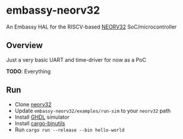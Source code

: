 # embassy-neorv32
An Embassy HAL for the RISCV-based [NEORV32](https://github.com/ghdl/ghdl) SoC/microcontroller

## Overview
Just a very basic UART and time-driver for now as a PoC

**TODO**: Everything

## Run
- Clone [neorv32](https://github.com/stnolting/neorv32)
- Update `embassy-neorv32/examples/run-sim` to your `neorv32` path
- Install [GHDL](https://github.com/ghdl/ghdl) simulator
- Install [cargo-binutils](https://github.com/rust-embedded/cargo-binutils/)
- Run `cargo run --release --bin hello-world`